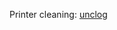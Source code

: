 Printer cleaning:
[unclog](https://superuser.com/questions/1088315/how-do-i-clean-just-one-color-of-my-inkjet-printhead)  

